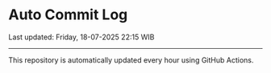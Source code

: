 # Auto Commit Log

Last updated: Friday, 18-07-2025 22:15 WIB

---

This repository is automatically updated every hour using GitHub Actions.
